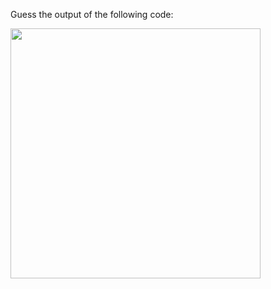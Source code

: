 Guess the output of the following code:

<img src='https://github.com/McLarenCollege/foundations_public/raw/main/images/variable-declaration-tricky.png' width=400/img>
